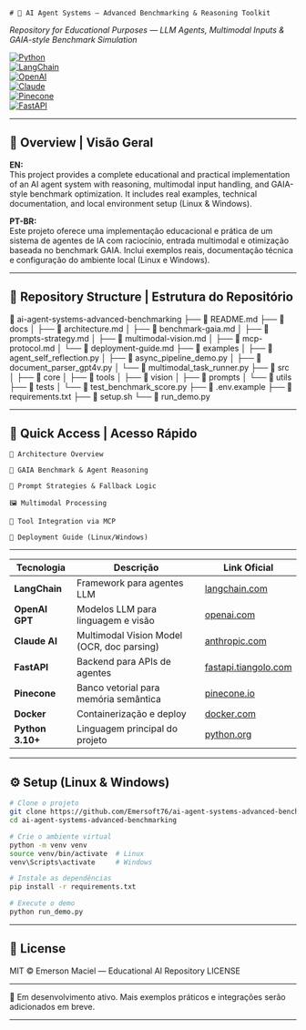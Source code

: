     # 🧠 AI Agent Systems – Advanced Benchmarking & Reasoning Toolkit  
_Repository for Educational Purposes — LLM Agents, Multimodal Inputs & GAIA-style Benchmark Simulation_

[![Python](https://img.shields.io/badge/Python-3.10%2B-blue?logo=python&logoColor=white)](https://www.python.org/)  
[![LangChain](https://img.shields.io/badge/LangChain-Framework-informational?logo=langchain&color=blue)](https://www.langchain.com/)  
[![OpenAI](https://img.shields.io/badge/OpenAI-LLMs-green?logo=openai&logoColor=white)](https://openai.com/)  
[![Claude](https://img.shields.io/badge/Claude-Vision-orange)](https://www.anthropic.com/index/claude)  
[![Pinecone](https://img.shields.io/badge/Pinecone-VectorDB-blueviolet?logo=data&logoColor=white)](https://www.pinecone.io/)  
[![FastAPI](https://img.shields.io/badge/FastAPI-Backend-success?logo=fastapi)](https://fastapi.tiangolo.com/)  

---

## 📘 Overview | Visão Geral

**EN:**  
This project provides a complete educational and practical implementation of an AI agent system with reasoning, multimodal input handling, and GAIA-style benchmark optimization. It includes real examples, technical documentation, and local environment setup (Linux & Windows).

**PT-BR:**  
Este projeto oferece uma implementação educacional e prática de um sistema de agentes de IA com raciocínio, entrada multimodal e otimização baseada no benchmark GAIA. Inclui exemplos reais, documentação técnica e configuração do ambiente local (Linux e Windows).

---

## 📂 Repository Structure | Estrutura do Repositório

📁 ai-agent-systems-advanced-benchmarking
├── 📄 README.md
├── 📁 docs
│ ├── 📄 architecture.md
│ ├── 📄 benchmark-gaia.md
│ ├── 📄 prompts-strategy.md
│ ├── 📄 multimodal-vision.md
│ ├── 📄 mcp-protocol.md
│ └── 📄 deployment-guide.md
├── 📁 examples
│ ├── 📄 agent_self_reflection.py
│ ├── 📄 async_pipeline_demo.py
│ ├── 📄 document_parser_gpt4v.py
│ └── 📄 multimodal_task_runner.py
├── 📁 src
│ ├── 📁 core
│ ├── 📁 tools
│ ├── 📁 vision
│ ├── 📁 prompts
│ └── 📁 utils
├── 📁 tests
│ └── 📄 test_benchmark_score.py
├── 📄 .env.example
├── 📄 requirements.txt
├── 📄 setup.sh
└── 📄 run_demo.py

---

## 🔗 Quick Access | Acesso Rápido

    📘 Architecture Overview

    🧠 GAIA Benchmark & Agent Reasoning

    🔁 Prompt Strategies & Fallback Logic

    🖼️ Multimodal Processing

    🔧 Tool Integration via MCP

    🚀 Deployment Guide (Linux/Windows)

  ---

  | Tecnologia       | Descrição                                  | Link Oficial                                            |
| ---------------- | ------------------------------------------ | ------------------------------------------------------- |
| **LangChain**    | Framework para agentes LLM                 | [langchain.com](https://www.langchain.com)              |
| **OpenAI GPT**   | Modelos LLM para linguagem e visão         | [openai.com](https://openai.com)                        |
| **Claude AI**    | Multimodal Vision Model (OCR, doc parsing) | [anthropic.com](https://www.anthropic.com/index/claude) |
| **FastAPI**      | Backend para APIs de agentes               | [fastapi.tiangolo.com](https://fastapi.tiangolo.com)    |
| **Pinecone**     | Banco vetorial para memória semântica      | [pinecone.io](https://www.pinecone.io)                  |
| **Docker**       | Containerização e deploy                   | [docker.com](https://www.docker.com/)                   |
| **Python 3.10+** | Linguagem principal do projeto             | [python.org](https://www.python.org/)                   |

---

## ⚙️ Setup (Linux & Windows)
```bash
# Clone o projeto
git clone https://github.com/Emersoft76/ai-agent-systems-advanced-benchmarking.git
cd ai-agent-systems-advanced-benchmarking

# Crie o ambiente virtual
python -m venv venv
source venv/bin/activate  # Linux
venv\Scripts\activate     # Windows

# Instale as dependências
pip install -r requirements.txt

# Execute o demo
python run_demo.py
```
---

## 📜 License

MIT © Emerson Maciel — Educational AI Repository
LICENSE

---

🚧 Em desenvolvimento ativo. Mais exemplos práticos e integrações serão adicionados em breve.

---

  
